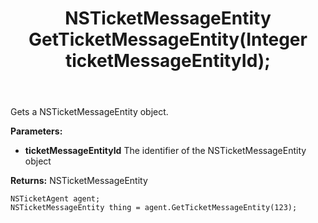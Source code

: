 ﻿---
uid: crmscript_ref_NSTicketAgent_GetTicketMessageEntity
title: NSTicketMessageEntity GetTicketMessageEntity(Integer ticketMessageEntityId);
intellisense: NSTicketAgent.GetTicketMessageEntity
keywords: NSTicketAgent, GetTicketMessageEntity
so.topic: reference
---

Gets a NSTicketMessageEntity object.

**Parameters:**
 - **ticketMessageEntityId** The identifier of the NSTicketMessageEntity object

**Returns:** NSTicketMessageEntity

```crmscript
NSTicketAgent agent;
NSTicketMessageEntity thing = agent.GetTicketMessageEntity(123);
```

